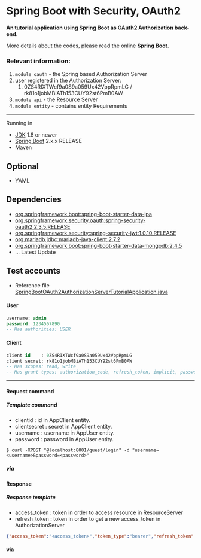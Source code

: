# Spring Boot with Security, OAuth2
**An tutorial application using Spring Boot as OAuth2 Authorization back-end.**

More details about the codes, please read the online **[Spring Boot](https://projects.spring.io/spring-boot).**

### Relevant information:

1. `module oauth` - the Spring based Authorization Server
2. user registered in the Authorization Server:
    1. 0ZS4RIXTWcf9a0S9a059Ux42VppRpmLG / rk81o1jobMBiATh153CUY92st6PmB0AW
3. `module api` - the Resource Server 
4. `module entity` - contains entity
Requirements
------
Running in
+ [JDK](http://www.oracle.com/technetwork/java/javase/downloads/index.html) 1.8 or newer
+ [Spring Boot](https://github.com/spring-projects/spring-boot) 2.x.x RELEASE
+ Maven

Optional
------
+ YAML

Dependencies
------
+ [org.springframework.boot:spring-boot-starter-data-jpa](https://mvnrepository.com/artifact/org.springframework.boot/spring-boot-starter-data-jpa)
+ [org.springframework.security.oauth:spring-security-oauth2:2.3.5.RELEASE](https://mvnrepository.com/artifact/org.springframework.security.oauth/spring-security-oauth2/2.3.5.RELEASE)
+ [org.springframework.security:spring-security-jwt:1.0.10.RELEASE](https://mvnrepository.com/artifact/org.springframework.security/spring-security-jwt)
+ [org.mariadb.jdbc:mariadb-java-client:2.7.2](https://mvnrepository.com/artifact/org.mariadb.jdbc/mariadb-java-client/2.7.2)
+ [org.springframework.boot:spring-boot-starter-data-mongodb:2.4.5](https://mvnrepository.com/artifact/org.springframework.boot/spring-boot-starter-data-mongodb/2.4.5)
+ ...
Latest Update

Test accounts
------
+ Reference file [SpringBootOAuth2AuthorizationServerTutorialApplication.java](https://github.com/warumono-for-develop/spring-boot-oauth2-authorization-server-tutorial/blob/master/src/main/java/com/warumono/SpringBootOAuth2AuthorizationServerTutorialApplication.java)

#### User
```sql
username: admin
password: 1234567890
-- Has authorities: USER
```

#### Client
```sql
client id    : 0ZS4RIXTWcf9a0S9a059Ux42VppRpmLG
client secret: rk81o1jobMBiATh153CUY92st6PmB0AW
-- Has scopes: read, write
-- Has grant types: authorization_code, refresh_token, implicit, password, client_credentials
```

------
#### Request command

##### Template command

- clientid		: id in AppClient entity.
- clientsecret	: secret in AppClient entity.
- username		: username in AppUser entity.
- password		: password in AppUser entity.

```cli
$ curl -XPOST "@localhost:8001/guest/login" -d "username=<username>&password=<password>"
```

##### via

#### Response

##### Response template

- access_token	: token in order to access resource in ResourceServer
- refresh_token	: token in order to get a new access_token in AuthorizationServer

```json
{"access_token":"<access_token>","token_type":"bearer","refresh_token":"<refresh_token>","expires_in":43199,"scope":"read write","jti":"ed68363e-2ced-4466-8c07-894a04cd3250"}
```

#### via
